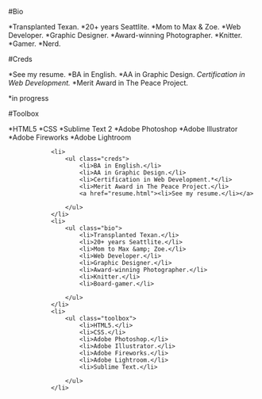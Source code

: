 #Bio

*Transplanted Texan. 
*20+ years Seattlite. 
*Mom to Max & Zoe.
*Web Developer.
*Graphic Designer.
*Award-winning Photographer.
*Knitter.
*Gamer.
*Nerd.

#Creds

*See my resume.
*BA in English.
*AA in Graphic Design.
*Certification in Web Development.*
*Merit Award in The Peace Project.



*in progress

#Toolbox

*HTML5
*CSS
*Sublime Text 2
*Adobe Photoshop 
*Adobe Illustrator 
*Adobe Fireworks
*Adobe Lightroom 


				<li>
					<ul class="creds">
						<li>BA in English.</li>
						<li>AA in Graphic Design.</li> 
						<li>Certification in Web Development.*</li>
						<li>Merit Award in The Peace Project.</li>
						<a href="resume.html"><li>See my resume.</li></a>
						
					</ul>
				</li>
				<li>
					<ul class="bio">
						<li>Transplanted Texan.</li>
						<li>20+ years Seattlite.</li> 
						<li>Mom to Max &amp; Zoe.</li>
						<li>Web Developer.</li>
						<li>Graphic Designer.</li>
						<li>Award-winning Photographer.</li>
						<li>Knitter.</li>
						<li>Board-gamer.</li>

					</ul>
				</li>
				<li>
					<ul class="toolbox">
						<li>HTML5.</li>
						<li>CSS.</li> 
						<li>Adobe Photoshop.</li>
						<li>Adobe Illustrator.</li>
						<li>Adobe Fireworks.</li>
						<li>Adobe Lightroom.</li>
						<li>Sublime Text.</li>
					
					</ul>
				</li>